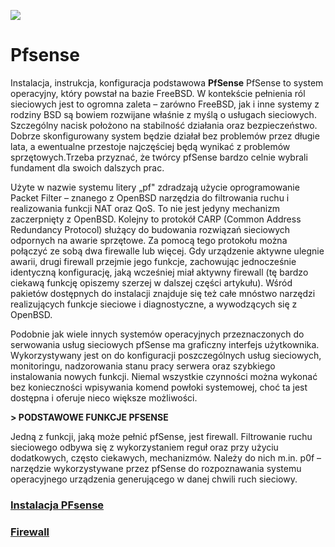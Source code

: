 ![](https://habrastorage.org/getpro/habr/post_images/1f8/03c/f40/1f803cf40067b629be332b8c8d09fba2.png)
# Pfsense
Instalacja, instrukcja, konfiguracja podstawowa
**PfSense**
PfSense to system operacyjny, który powstał na bazie FreeBSD. W kontekście pełnienia ról sieciowych jest to ogromna zaleta – zarówno FreeBSD, jak i inne systemy z rodziny BSD są bowiem rozwijane właśnie z myślą o usługach sieciowych. Szczególny nacisk położono na stabilność działania oraz bezpieczeństwo. Dobrze skonfigurowany system będzie działał bez problemów przez długie lata, a ewentualne przestoje najczęściej będą wynikać z problemów sprzętowych.Trzeba przyznać, że twórcy pfSense bardzo celnie wybrali fundament dla swoich dalszych prac.

Użyte w nazwie systemu litery „pf&quot; zdradzają użycie oprogramowanie Packet Filter – znanego z OpenBSD narzędzia do filtrowania ruchu i realizowania funkcji NAT oraz QoS. To nie jest jedyny mechanizm zaczerpnięty z OpenBSD. Kolejny to protokół CARP (Common Address Redundancy Protocol) służący do budowania rozwiązań sieciowych odpornych na awarie sprzętowe. Za pomocą tego protokołu można połączyć ze sobą dwa firewalle lub więcej. Gdy urządzenie aktywne ulegnie awarii, drugi firewall przejmie jego funkcje, zachowując jednocześnie identyczną konfigurację, jaką wcześniej miał aktywny firewall (tę bardzo ciekawą funkcję opiszemy szerzej w dalszej części artykułu). Wśród pakietów dostępnych do instalacji znajduje się też całe mnóstwo narzędzi realizujących funkcje sieciowe i diagnostyczne, a wywodzących się z OpenBSD.

Podobnie jak wiele innych systemów operacyjnych przeznaczonych do serwowania usług sieciowych pfSense ma graficzny interfejs użytkownika. Wykorzystywany jest on do konfiguracji poszczególnych usług sieciowych, monitoringu, nadzorowania stanu pracy serwera oraz szybkiego instalowania nowych funkcji. Niemal wszystkie czynności można wykonać bez konieczności wpisywania komend powłoki systemowej, choć ta jest dostępna i oferuje nieco większe możliwości.

**&gt; PODSTAWOWE FUNKCJE PFSENSE**

Jedną z funkcji, jaką może pełnić pfSense, jest firewall. Filtrowanie ruchu sieciowego odbywa się z wykorzystaniem reguł oraz przy użyciu dodatkowych, często ciekawych, mechanizmów. Należy do nich m.in. p0f – narzędzie wykorzystywane przez pfSense do rozpoznawania systemu operacyjnego urządzenia generującego w danej chwili ruch sieciowy.

### [Instalacja PFsense](instalacja_pfsense.md)
### [Firewall](firewall.md)
